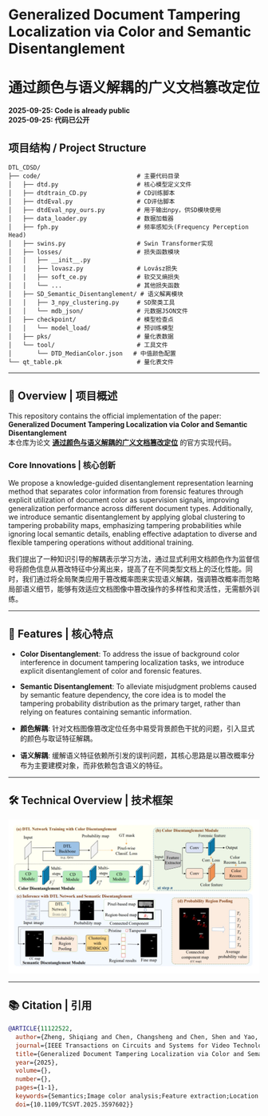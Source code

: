 # Generalized Document Tampering Localization via Color and Semantic Disentanglement  
# 通过颜色与语义解耦的广义文档篡改定位  

**2025-09-25: Code is already public**  
**2025-09-25: 代码已公开**  

## 项目结构 / Project Structure
```
DTL_CDSD/
├── code/                           # 主要代码目录
│   ├── dtd.py                      # 核心模型定义文件
│   ├── dtdtrain_CD.py              # CD训练脚本
│   ├── dtdEval.py                  # CD评估脚本
│   ├── dtdEval_npy_ours.py         # 用于输出npy，供SD模块使用
│   ├── data_loader.py              # 数据加载器
│   ├── fph.py                      # 频率感知头(Frequency Perception Head)
│   ├── swins.py                    # Swin Transformer实现
│   ├── losses/                     # 损失函数模块
│   │   ├── __init__.py
│   │   ├── lovasz.py               # Lovász损失
│   │   ├── soft_ce.py              # 软交叉熵损失
│   │   └── ...                     # 其他损失函数
│   ├── SD_Semantic_Disentanglement/ # 语义解离模块
│   │   ├── 3_npy_clustering.py     # SD聚类工具
│   │   └── mdb_json/               # 元数据JSON文件
│   ├── checkpoint/                 # 模型检查点
│   │   └── model_load/             # 预训练模型
│   ├── pks/                        # 量化表数据
│   └── tool/                       # 工具文件
│       └── DTD_MedianColor.json   # 中值颜色配置
└── qt_table.pk                     # 量化表文件
```

---

## 📖 Overview | 项目概述  
This repository contains the official implementation of the paper:  
**Generalized Document Tampering Localization via Color and Semantic Disentanglement**  
本仓库为论文 **[通过颜色与语义解耦的广义文档篡改定位](https://ieeexplore.ieee.org/document/11122522)** 的官方实现代码。

### Core Innovations | 核心创新

We propose a knowledge-guided disentanglement representation learning method that separates color information from forensic features through explicit utilization of document color as supervision signals, improving generalization performance across different document types. Additionally, we introduce semantic disentanglement by applying global clustering to tampering probability maps, emphasizing tampering probabilities while ignoring local semantic details, enabling effective adaptation to diverse and flexible tampering operations without additional training.

我们提出了一种知识引导的解耦表示学习方法，通过显式利用文档颜色作为监督信号将颜色信息从篡改特征中分离出来，提高了在不同类型文档上的泛化性能。同时，我们通过将全局聚类应用于篡改概率图来实现语义解耦，强调篡改概率而忽略局部语义细节，能够有效适应文档图像中篡改操作的多样性和灵活性，无需额外训练。

---

## 🚀 Features | 核心特点  
- **Color Disentanglement**: To address the issue of background color interference in document tampering localization tasks, we introduce explicit disentanglement of color and forensic features.
- **Semantic Disentanglement**: To alleviate misjudgment problems caused by semantic feature dependency, the core idea is to model the tampering probability distribution as the primary target, rather than relying on features containing semantic information.

- **颜色解耦**: 针对文档图像篡改定位任务中易受背景颜色干扰的问题，引入显式的颜色与取证特征解耦。
- **语义解耦**: 缓解语义特征依赖所引发的误判问题，其核心思路是以篡改概率分布为主要建模对象，而非依赖包含语义的特征。


---

## 🛠️ Technical Overview | 技术框架  
![DTD_CDSD Project Architecture](image/image.png)

---


## 📚 Citation | 引用  
```bibtex
@ARTICLE{11122522,
  author={Zheng, Shiqiang and Chen, Changsheng and Chen, Shen and Yao, Taiping and Ding, Shouhong and Li, Bin and Huang, Jiwu},
  journal={IEEE Transactions on Circuits and Systems for Video Technology}, 
  title={Generalized Document Tampering Localization via Color and Semantic Disentanglement}, 
  year={2025},
  volume={},
  number={},
  pages={1-1},
  keywords={Semantics;Image color analysis;Feature extraction;Location awareness;Videos;Robustness;Disentangled representation learning;Circuits and systems;Training;Image forensics;Document tampering localization;Feature disentanglement;Image manipulation detection;Image forensics;Semantic segmentation},
  doi={10.1109/TCSVT.2025.3597602}}
